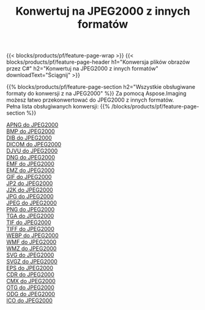 ﻿---
title: Konwertuj na JPEG2000 z innych formatów 
weight: 3920
url: /pl/net/conversion/to/jpeg2000 
lang: pl
langdirlevel: 2
locales: zh-hans,ja,it,ru,de,es,fr,nl,id,lt,pl,pt,vi,tr,ko,zh-hant,ar,hi,th,sv,cs,uk,he
description: Za pomocą Aspose.Imaging możesz łatwo przekonwertować do JPEG2000 z innych formatów
---

{{< blocks/products/pf/feature-page-wrap >}}
{{< blocks/products/pf/feature-page-header h1="Konwersja plików obrazów przez C#" h2="Konwertuj na JPEG2000 z innych formatów" downloadText="Ściągnij" >}}


{{% blocks/products/pf/feature-page-section  h2="Wszystkie obsługiwane formaty do konwersji z na JPEG2000" %}}
Za pomocą Aspose.Imaging możesz łatwo przekonwertować do JPEG2000 z innych formatów.
<br/>
Pełna lista obsługiwanych konwersji:
{{% /blocks/products/pf/feature-page-section %}}
<div class="container-fluid productfamilypage bg-gray">
    <div class="convertypes bg-gray agp-content section">
        <div class="container">
		<div class="row other-converters">
		    <div class='col-md-2 other-converter remove-lp remove-rp'><a href="/imaging/pl/net/conversion/apng-to-jpeg2000" >APNG do JPEG2000</a></div>
<div class='col-md-2 other-converter remove-lp remove-rp'><a href="/imaging/pl/net/conversion/bmp-to-jpeg2000" >BMP do JPEG2000</a></div>
<div class='col-md-2 other-converter remove-lp remove-rp'><a href="/imaging/pl/net/conversion/dib-to-jpeg2000" >DIB do JPEG2000</a></div>
<div class='col-md-2 other-converter remove-lp remove-rp'><a href="/imaging/pl/net/conversion/dicom-to-jpeg2000" >DICOM do JPEG2000</a></div>
<div class='col-md-2 other-converter remove-lp remove-rp'><a href="/imaging/pl/net/conversion/djvu-to-jpeg2000" >DJVU do JPEG2000</a></div>
<div class='col-md-2 other-converter remove-lp remove-rp'><a href="/imaging/pl/net/conversion/dng-to-jpeg2000" >DNG do JPEG2000</a></div>
<div class='col-md-2 other-converter remove-lp remove-rp'><a href="/imaging/pl/net/conversion/emf-to-jpeg2000" >EMF do JPEG2000</a></div>
<div class='col-md-2 other-converter remove-lp remove-rp'><a href="/imaging/pl/net/conversion/emz-to-jpeg2000" >EMZ do JPEG2000</a></div>
<div class='col-md-2 other-converter remove-lp remove-rp'><a href="/imaging/pl/net/conversion/gif-to-jpeg2000" >GIF do JPEG2000</a></div>
<div class='col-md-2 other-converter remove-lp remove-rp'><a href="/imaging/pl/net/conversion/jp2-to-jpeg2000" >JP2 do JPEG2000</a></div>
<div class='col-md-2 other-converter remove-lp remove-rp'><a href="/imaging/pl/net/conversion/j2k-to-jpeg2000" >J2K do JPEG2000</a></div>
<div class='col-md-2 other-converter remove-lp remove-rp'><a href="/imaging/pl/net/conversion/jpg-to-jpeg2000" >JPG do JPEG2000</a></div>
<div class='col-md-2 other-converter remove-lp remove-rp'><a href="/imaging/pl/net/conversion/jpeg-to-jpeg2000" >JPEG do JPEG2000</a></div>
<div class='col-md-2 other-converter remove-lp remove-rp'><a href="/imaging/pl/net/conversion/png-to-jpeg2000" >PNG do JPEG2000</a></div>
<div class='col-md-2 other-converter remove-lp remove-rp'><a href="/imaging/pl/net/conversion/tga-to-jpeg2000" >TGA do JPEG2000</a></div>
<div class='col-md-2 other-converter remove-lp remove-rp'><a href="/imaging/pl/net/conversion/tif-to-jpeg2000" >TIF do JPEG2000</a></div>
<div class='col-md-2 other-converter remove-lp remove-rp'><a href="/imaging/pl/net/conversion/tiff-to-jpeg2000" >TIFF do JPEG2000</a></div>
<div class='col-md-2 other-converter remove-lp remove-rp'><a href="/imaging/pl/net/conversion/webp-to-jpeg2000" >WEBP do JPEG2000</a></div>
<div class='col-md-2 other-converter remove-lp remove-rp'><a href="/imaging/pl/net/conversion/wmf-to-jpeg2000" >WMF do JPEG2000</a></div>
<div class='col-md-2 other-converter remove-lp remove-rp'><a href="/imaging/pl/net/conversion/wmz-to-jpeg2000" >WMZ do JPEG2000</a></div>
<div class='col-md-2 other-converter remove-lp remove-rp'><a href="/imaging/pl/net/conversion/svg-to-jpeg2000" >SVG do JPEG2000</a></div>
<div class='col-md-2 other-converter remove-lp remove-rp'><a href="/imaging/pl/net/conversion/svgz-to-jpeg2000" >SVGZ do JPEG2000</a></div>
<div class='col-md-2 other-converter remove-lp remove-rp'><a href="/imaging/pl/net/conversion/eps-to-jpeg2000" >EPS do JPEG2000</a></div>
<div class='col-md-2 other-converter remove-lp remove-rp'><a href="/imaging/pl/net/conversion/cdr-to-jpeg2000" >CDR do JPEG2000</a></div>
<div class='col-md-2 other-converter remove-lp remove-rp'><a href="/imaging/pl/net/conversion/cmx-to-jpeg2000" >CMX do JPEG2000</a></div>
<div class='col-md-2 other-converter remove-lp remove-rp'><a href="/imaging/pl/net/conversion/otg-to-jpeg2000" >OTG do JPEG2000</a></div>
<div class='col-md-2 other-converter remove-lp remove-rp'><a href="/imaging/pl/net/conversion/odg-to-jpeg2000" >ODG do JPEG2000</a></div>
<div class='col-md-2 other-converter remove-lp remove-rp'><a href="/imaging/pl/net/conversion/ico-to-jpeg2000" >ICO do JPEG2000</a></div>
                </div>
        </div>
    </div>
</div>
<br/>

